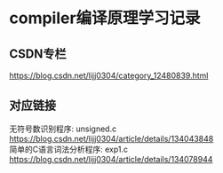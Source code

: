 # compiler编译原理学习记录  
## CSDN专栏  
<https://blog.csdn.net/lijj0304/category_12480839.html>
## 对应链接  
无符号数识别程序: unsigned.c  
<https://blog.csdn.net/lijj0304/article/details/134043848>  
简单的C语言词法分析程序: exp1.c  
<https://blog.csdn.net/lijj0304/article/details/134078944>
